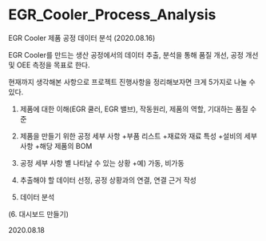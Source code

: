# EGR_Cooler_Process_Analysis

EGR Cooler 제품 공정 데이터 분석 (2020.08.16)


EGR Cooler를 만드는 생산 공정에서의 데이터 추출, 분석을 통해 품질 개선, 공정 개선 및 OEE 측정을 목표로 한다.

현재까지 생각해본 사항으로 프로젝트 진행사항을 정리해보자면 크게 5가지로 나눌 수 있다.

1. 제품에 대한 이해(EGR 쿨러, EGR 밸브), 작동원리, 제품의 역할, 기대하는 품질 수준

2. 제품을 만들기 위한 공정 세부 사항
+부품 리스트
+재료와 재료 특성
+설비의 세부 사항
+해당 제품의 BOM

3. 공정 세부 사항 별 나타날 수 있는 상황
+예) 가동, 비가동

4. 추출해야 할 데이터 선정, 공정 상황과의 연결, 연결 근거 작성

5. 데이터 분석

(6. 대시보드 만들기)

2020.08.18
